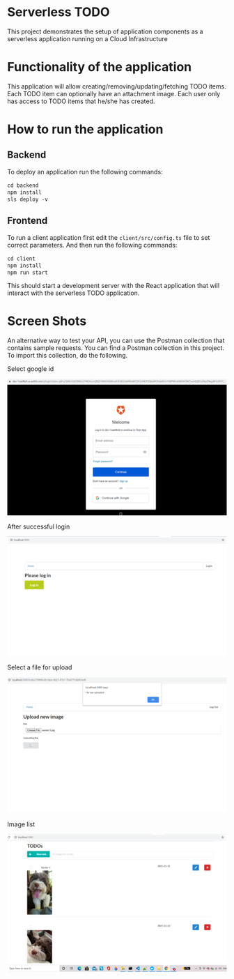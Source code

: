 # Serverless TODO

This project demonstrates the setup of application components as a serverless application running on a Cloud Infrastructure

# Functionality of the application

This application will allow creating/removing/updating/fetching TODO items. Each TODO item can optionally have an attachment image. Each user only has access to TODO items that he/she has created.


# How to run the application

## Backend

To deploy an application run the following commands:

```
cd backend
npm install
sls deploy -v
```

## Frontend

To run a client application first edit the `client/src/config.ts` file to set correct parameters. And then run the following commands:

```
cd client
npm install
npm run start
```

This should start a development server with the React application that will interact with the serverless TODO application.

# Screen Shots

An alternative way to test your API, you can use the Postman collection that contains sample requests. You can find a Postman collection in this project. To import this collection, do the following.

Select google id

![Alt text](images/home.PNG "Image 1")


After successful login

![Alt text](images/Login.PNG "Image 2")


Select a file for upload

![Alt text](images/Image_upload.PNG "Image 3")


Image list

![Alt text](images/Image_list.PNG  "Image 4")

